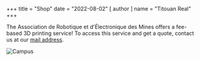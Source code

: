 +++
title = "Shop"
date = "2022-08-02"
[ author ]
  name = "Titouan Real"
+++

The Association de Robotique et d'Électronique des Mines offers a fee-based 3D printing service!
To access this service and get a quote, contact us at our [mail address](arem.sgc@gmail.com).

![Campus](/images/common/campus.webp)